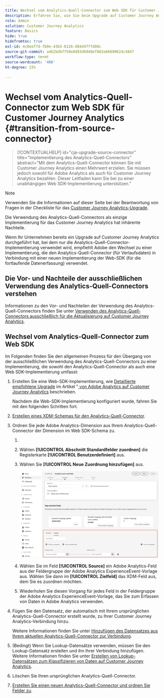 ```yaml
---
title: Wechsel vom Analytics-Quell-Connector zum Web SDK für Customer Journey Analytics
description: Erfahren Sie, wie Sie beim Upgrade auf Customer Journey Analytics vom Analytics-Quell-Connector zum Web SDK wechseln
role: Admin
solution: Customer Journey Analytics
feature: Basics
hide: true
hidefromtoc: true
exl-id: 4c0eef7d-7b0e-43b5-8126-d84d4fffd80c
source-git-commit: a462bdbff59e8d83d6948ef882e66690624c4847
workflow-type: tm+mt
source-wordcount: '466'
ht-degree: 15%

---
```


# Wechsel vom Analytics-Quell-Connector zum Web SDK für Customer Journey Analytics {#transition-from-source-connector}

<!-- markdownlint-disable MD034 -->

>[!CONTEXTUALHELP]
>id="cja-upgrade-source-connector"
>title="Implementierung des Analytics-Quell-Connectors"
>abstract="Mit dem Analytics-Quell-Connector können Sie mit Customer Journey Analytics einen Mehrwert erzielen. Sie müssen jedoch sowohl für Adobe Analytics als auch für Customer Journey Analytics bezahlen. Dieser Leitfaden kann Sie bei zu einer unabhängigen Web SDK-Implementierung unterstützen."

<!-- markdownlint-enable MD034 -->

>[!NOTE]
> 
>Verwenden Sie die Informationen auf dieser Seite bei der Beantwortung von Fragen in der Checkliste für das [Customer Journey Analytics-Upgrade](https://gigazelle.github.io/cja-ttv/).

Die Verwendung des Analytics-Quell-Connectors als einzige Implementierung für das Customer Journey Analytics hat inhärente Nachteile.

Wenn Ihr Unternehmen bereits ein Upgrade auf Customer Journey Analytics durchgeführt hat, bei dem nur die Analytics-Quell-Connector-Implementierung verwendet wird, empfiehlt Adobe den Wechsel zu einer Implementierung, die den Analytics-Quell-Connector (für Verlaufsdaten) in Verbindung mit einer neuen Implementierung der Web-SDK (für die fortlaufende Datenerfassung) verwendet.

## Die Vor- und Nachteile der ausschließlichen Verwendung des Analytics-Quell-Connectors verstehen

Informationen zu den Vor- und Nachteilen der Verwendung des Analytics-Quell-Connectors finden Sie unter [Verwenden des Analytics-Quell-Connectors ausschließlich für die Aktualisierung auf Customer Journey Analytics](/help/getting-started/cja-upgrade/cja-upgrade-source-connector-exclusively.md).

## Wechsel vom Analytics-Quell-Connector zum Web SDK

Im Folgenden finden Sie den allgemeinen Prozess für den Übergang von der ausschließlichen Verwendung des Analytics-Quell-Connectors zu einer Implementierung, die sowohl den Analytics-Quell-Connector als auch eine Web SDK-Implementierung umfasst:

1. Erstellen Sie eine Web-SDK-Implementierung, wie [Detaillierte empfohlene Upgrade](/help/getting-started/cja-upgrade/cja-upgrade-recommendations.md#detailed-recommended-upgrade-steps) im Artikel &quot;[ von Adobe Analytics auf Customer Journey Analytics](/help/getting-started/cja-upgrade/cja-upgrade-recommendations.md) beschrieben.

   Nachdem die Web-SDK-Implementierung konfiguriert wurde, fahren Sie mit den folgenden Schritten fort.

1. [Erstellen eines XDM-Schemas für den Analytics-Quell-Connector](/help/getting-started/cja-upgrade/cja-upgrade-source-connector-schema.md).

1. Ordnen Sie jede Adobe Analytics-Dimension aus Ihrem Analytics-Quell-Connector der Dimension im Web SDK-Schema zu.

   1. 
      <!-- how do you get here -->

   1. Wählen **[!UICONTROL Abschnitt Standardfelder zuordnen]** die Registerkarte **[!UICONTROL Benutzerdefiniert]** aus.

   1. Wählen Sie **[!UICONTROL Neue Zuordnung hinzufügen]** aus.

      ![Schemafelder zuordnen](assets/schema-mapping.png)

   1. Wählen Sie im Feld **[!UICONTROL Source]** ein Adobe Analytics-Feld aus der Feldergruppe der Adobe Analytics ExperienceEvent-Vorlage aus. Wählen Sie dann im **[!UICONTROL Zielfeld]** das XDM-Feld aus, dem Sie es zuordnen möchten.

   1. Wiederholen Sie diesen Vorgang für jedes Feld in der Feldergruppe der Adobe Analytics ExperienceEvent-Vorlage, das Sie zum Erfassen von Daten in Adobe Analytics verwenden.

1. Fügen Sie den Datensatz, der automatisch mit Ihrem ursprünglichen Analytics-Quell-Connector erstellt wurde, zu Ihrer Customer Journey Analytics-Verbindung hinzu.

   Weitere Informationen finden Sie unter [Hinzufügen des Datensatzes aus Ihrem aktuellen Analytics-Quell-Connector zur Verbindung](/help/getting-started/cja-upgrade/cja-upgrade-source-connector-dataset.md).

1. (Bedingt) Wenn Sie Lookup-Datensätze verwenden, müssen Sie den Lookup-Datensatz erstellen und ihn Ihrer Verbindung hinzufügen. Weitere Informationen finden Sie unter [Erstellen von Lookup-Datensätzen zum Klassifizieren von Daten auf Customer Journey Analytics](/help/getting-started/cja-upgrade/cja-upgrade-dataset-lookup.md).

1. Löschen Sie Ihren ursprünglichen Analytics-Quell-Connector. <!-- need to add steps somewhere about how to do this -->

1. [Erstellen Sie einen neuen Analytics-Quell-Connector und ordnen Sie Felder zu](/help/getting-started/cja-upgrade/cja-upgrade-source-connector.md).
